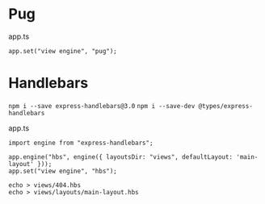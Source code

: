 # Pug
app.ts
```
app.set("view engine", "pug");
```

# Handlebars
`npm i --save express-handlebars@3.0`
`npm i --save-dev @types/express-handlebars`

app.ts
```
import engine from "express-handlebars";

app.engine("hbs", engine({ layoutsDir: "views", defaultLayout: 'main-layout' }));
app.set("view engine", "hbs");
```

`echo > views/404.hbs`  
`echo > views/layouts/main-layout.hbs`

